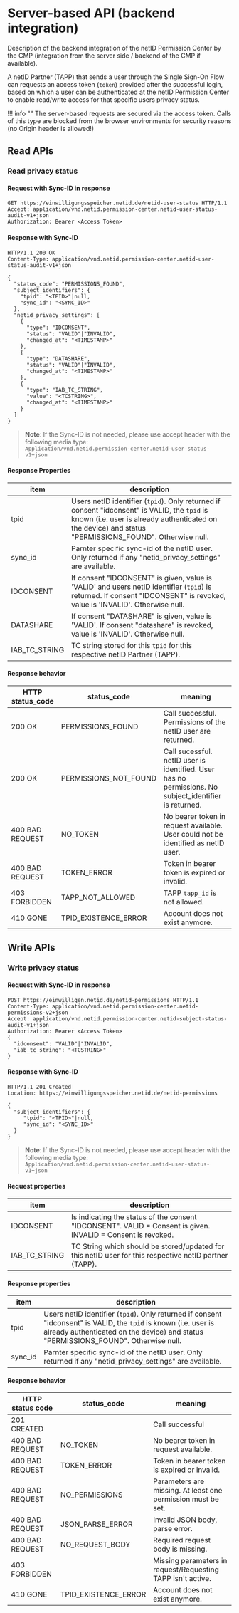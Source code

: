 # Server-based API (backend integration)

Description of the backend integration of the netID Permission Center by the CMP (integration from the server side / backend of the CMP if available).

A netID Partner (TAPP) that sends a user through the Single Sign-On Flow can requests an access token (`token`) provided after the successful login, based on which a user can be authenticated at the netID Permission Center to enable read/write access for that specific users privacy status.

!!! info  ""
    The server-based requests are secured via the access token.
    Calls of this type are blocked from the browser environments for security reasons (no Origin header is allowed!)

## Read APIs

### Read privacy status

#### Request with Sync-ID in response

```http
GET https://einwilligungsspeicher.netid.de/netid-user-status HTTP/1.1
Accept: application/vnd.netid.permission-center.netid-user-status-audit-v1+json
Authorization: Bearer <Access Token>
```

#### Response with Sync-ID

```http
HTTP/1.1 200 OK
Content-Type: application/vnd.netid.permission-center.netid-user-status-audit-v1+json

{
  "status_code": "PERMISSIONS_FOUND",
  "subject_identifiers": {
    "tpid": "<TPID>"|null,
    "sync_id": "<SYNC_ID>"
  },
  "netid_privacy_settings": [
    {
      "type": "IDCONSENT",
      "status": "VALID"|"INVALID",
      "changed_at": "<TIMESTAMP>"
    },
    {
      "type": "DATASHARE",
      "status": "VALID"|"INVALID",
      "changed_at": "<TIMESTAMP>" 
    },
    {
      "type": "IAB_TC_STRING",
      "value": "<TCSTRING>",
      "changed_at": "<TIMESTAMP>"
    }
  ]
}
```

> **Note**: If the Sync-ID is not needed, please use accept header with the following media type: <br>
    ```
    Application/vnd.netid.permission-center.netid-user-status-v1+json
    ```

#### Response Properties

| item | description |
|---|---|
| tpid | Users netID identifier (`tpid`). Only returned if consent "idconsent" is VALID, the `tpid` is known (i.e. user is already authenticated on the device) and status "PERMISSIONS_FOUND". Otherwise null. |
| sync_id | Parnter specific sync-id of the netID user. Only returned if any "netid_privacy_settings" are available. |
| IDCONSENT | If consent "IDCONSENT" is given, value is 'VALID' and users netID identifier (`tpid`) is returned. If consent "IDCONSENT" is revoked, value is 'INVALID'. Otherwise null. |
| DATASHARE | If consent "DATASHARE" is given, value is 'VALID'. If consent "datashare" is revoked, value is 'INVALID'. Otherwise null. |
| IAB_TC_STRING | TC string stored for this `tpid` for this respective netID Partner (TAPP). |

#### Response behavior

| HTTP status_code | status_code | meaning |
| ----------- | ----------- | ----------- |
| 200 OK | PERMISSIONS_FOUND | Call successful. Permissions of the netID user are returned. |
| 200 OK | PERMISSIONS_NOT_FOUND | Call sucessful. netID user is identified. User has no permissions. No subject_identifier is returned.  |
| 400 BAD REQUEST | NO_TOKEN | No bearer token in request available. User could not be identified as netID user. |
| 400 BAD REQUEST | TOKEN_ERROR | Token in bearer token is expired or invalid. |
| 403 FORBIDDEN | TAPP_NOT_ALLOWED | TAPP `tapp_id` is not allowed. |
| 410 GONE | TPID_EXISTENCE_ERROR | Account does not exist anymore. |

## Write APIs

### Write privacy status

#### Request with Sync-ID in response

```http
POST https://einwilligen.netid.de/netid-permissions HTTP/1.1
Content-Type: application/vnd.netid.permission-center.netid-permissions-v2+json
Accept: application/vnd.netid.permission-center.netid-subject-status-audit-v1+json 
Authorization: Bearer <Access Token>
{
  "idconsent": "VALID"|"INVALID",
  "iab_tc_string": "<TCSTRING>"
}
```

#### Response with Sync-ID

```http
HTTP/1.1 201 Created
Location: https://einwilligungsspeicher.netid.de/netid-permissions

{
  "subject_identifiers": {
     "tpid": "<TPID>"|null,
     "sync_id": "<SYNC_ID>"
  }
}
```

> **Note**: If the Sync-ID is not needed, please use accept header with the following media type: <br>
    ```
    Application/vnd.netid.permission-center.netid-user-status-v1+json
    ```

#### Request properties

|item|description|
|---|---|
| IDCONSENT | Is indicating the status of the consent "IDCONSENT". VALID = Consent is given. INVALID = Consent is revoked. |
| IAB_TC_STRING | TC String which should be stored/updated for this netID user for this respective netID partner (TAPP). |

#### Response properties

| item | description |
|---|---|
| tpid | Users netID identifier (`tpid`). Only returned if consent "idconsent" is VALID, the `tpid` is known (i.e. user is already authenticated on the device) and status "PERMISSIONS_FOUND". Otherwise null. |
| sync_id | Parnter specific sync-id of the netID user. Only returned if any "netid_privacy_settings" are available. |

#### Response behavior

| HTTP status code | status_code | meaning |
| ----------- | ----------- | ----------- |
| 201 CREATED |  | Call successful |
| 400 BAD REQUEST | NO_TOKEN | No bearer token in request available. |
| 400 BAD REQUEST | TOKEN_ERROR | Token in bearer token is expired or invalid. |
| 400 BAD REQUEST | NO_PERMISSIONS | Parameters are missing. At least one permission must be set. |
| 400 BAD REQUEST | JSON_PARSE_ERROR | Invalid JSON body, parse error. |
| 400 BAD REQUEST | NO_REQUEST_BODY | Required request body is missing. |
| 403 FORBIDDEN | | Missing parameters in request/Requesting TAPP isn't active. |
| 410 GONE | TPID_EXISTENCE_ERROR | Account does not exist anymore. |

